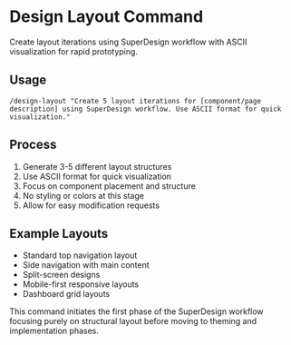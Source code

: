 # Design Layout Command

Create layout iterations using SuperDesign workflow with ASCII visualization for rapid prototyping.

## Usage
```
/design-layout "Create 5 layout iterations for [component/page description] using SuperDesign workflow. Use ASCII format for quick visualization."
```

## Process
1. Generate 3-5 different layout structures
2. Use ASCII format for quick visualization
3. Focus on component placement and structure
4. No styling or colors at this stage
5. Allow for easy modification requests

## Example Layouts
- Standard top navigation layout
- Side navigation with main content
- Split-screen designs
- Mobile-first responsive layouts
- Dashboard grid layouts

This command initiates the first phase of the SuperDesign workflow focusing purely on structural layout before moving to theming and implementation phases.